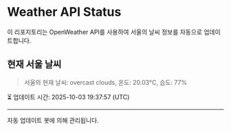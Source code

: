 
# Weather API Status

이 리포지토리는 OpenWeather API를 사용하여 서울의 날씨 정보를 자동으로 업데이트합니다.

## 현재 서울 날씨
> 서울의 현재 날씨: overcast clouds, 온도: 20.03°C, 습도: 77%

⏳ 업데이트 시간: 2025-10-03 19:37:57 (UTC)

---
자동 업데이트 봇에 의해 관리됩니다.
